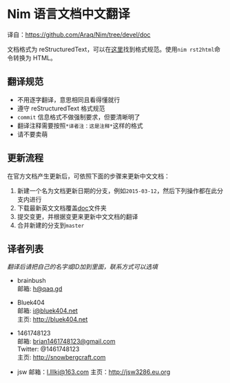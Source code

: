 # Nim 语言文档中文翻译

译自：<https://github.com/Araq/Nim/tree/devel/doc>

文档格式为 reStructuredText，可以在[这里](http://nim-lang.org/rst.html)找到格式规范。使用`nim rst2html`命令转换为 HTML。

## 翻译规范

* 不用逐字翻译，意思相同且看得懂就行
* 遵守 reStructuredText 格式规范
* `commit` 信息格式不做强制要求，但要清晰明了
* 翻译注释需要按照`*译者注：这是注释*`这样的格式
* 请不要卖萌

## 更新流程

在官方文档产生更新后，可依照下面的步骤来更新中文文档：

1. 新建一个名为文档更新日期的分支，例如`2015-03-12`，然后下列操作都在此分支内进行
2. 下载最新英文文档覆盖[doc](doc)文件夹
3. 提交变更，并根据变更来更新中文文档的翻译
4. 合并新建的分支到`master`

## 译者列表

*翻译后请把自己的名字或ID加到里面，联系方式可以选填*

* brainbush  
邮箱: <h@qaq.gd>

* Bluek404  
邮箱: <i@bluek404.net>  
主页: <http://bluek404.net>

* 1461748123  
邮箱: <brian1461748123@gmail.com>  
Twitter: @1461748123  
主页: <http://snowbergcraft.com>

* jsw
邮箱：<l.lllkj@163.com>
主页：<http://jsw3286.eu.org>
